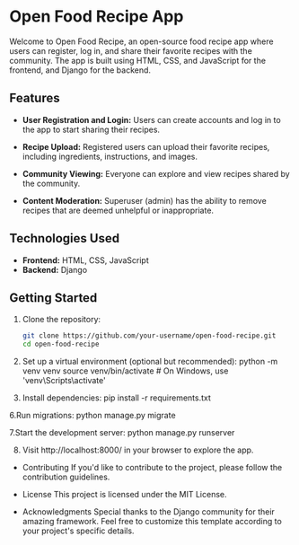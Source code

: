 # Open Food Recipe App

Welcome to Open Food Recipe, an open-source food recipe app where users can register, log in, and share their favorite recipes with the community. The app is built using HTML, CSS, and JavaScript for the frontend, and Django for the backend.

## Features

- **User Registration and Login:** Users can create accounts and log in to the app to start sharing their recipes.

- **Recipe Upload:** Registered users can upload their favorite recipes, including ingredients, instructions, and images.

- **Community Viewing:** Everyone can explore and view recipes shared by the community.

- **Content Moderation:** Superuser (admin) has the ability to remove recipes that are deemed unhelpful or inappropriate.

## Technologies Used

- **Frontend:** HTML, CSS, JavaScript
- **Backend:** Django

## Getting Started

1. Clone the repository:

   ```bash
   git clone https://github.com/your-username/open-food-recipe.git
   cd open-food-recipe
   
2. Set up a virtual environment (optional but recommended):
   python -m venv venv
source venv/bin/activate  # On Windows, use 'venv\Scripts\activate'

4. Install dependencies:
pip install -r requirements.txt

6.Run migrations:
python manage.py migrate

7.Start the development server:
python manage.py runserver

8. Visit http://localhost:8000/ in your browser to explore the app.

* Contributing
If you'd like to contribute to the project, please follow the contribution guidelines.

* License
This project is licensed under the MIT License.

* Acknowledgments
Special thanks to the Django community for their amazing framework.
Feel free to customize this template according to your project's specific details.
